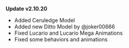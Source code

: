 **Update v2.10.20**

- Added Ceruledge Model
- Added new Ditto Model by @joker00666 
- Fixed Lucario and Lucario Mega Animations
- Fixed some behaviors and animations